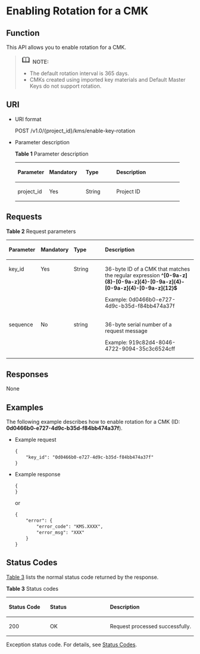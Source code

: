 # Enabling Rotation for a CMK<a name="kms_02_0038"></a>

## Function<a name="en-us_topic_0112992318_s1731a14fb0144c79bf0fa90c694f34f7"></a>

This API allows you to enable rotation for a CMK.

>![](public_sys-resources/icon-note.gif) **NOTE:**   
>-   The default rotation interval is 365 days.  
>-   CMKs created using imported key materials and Default Master Keys do not support rotation.  

## URI<a name="en-us_topic_0112992318_se70c3e5518a04f60b06032524dddfef4"></a>

-   URI format

    POST /v1.0/\{project\_id\}/kms/enable-key-rotation

-   Parameter description

    **Table  1**  Parameter description

    <a name="en-us_topic_0112992318_t982da1e0196d4ec1a28d1fbff2cc8191"></a>
    <table><thead align="left"><tr id="en-us_topic_0112992318_r6e963322c1e740d181726d2f0e91df5a"><th class="cellrowborder" valign="top" width="19.170000000000005%" id="mcps1.2.5.1.1"><p id="en-us_topic_0112992318_p2739096916511"><a name="en-us_topic_0112992318_p2739096916511"></a><a name="en-us_topic_0112992318_p2739096916511"></a><strong id="en-us_topic_0112992318_b842352706201753"><a name="en-us_topic_0112992318_b842352706201753"></a><a name="en-us_topic_0112992318_b842352706201753"></a>Parameter</strong></p>
    </th>
    <th class="cellrowborder" valign="top" width="22.180000000000003%" id="mcps1.2.5.1.2"><p id="en-us_topic_0112992318_p407603016511"><a name="en-us_topic_0112992318_p407603016511"></a><a name="en-us_topic_0112992318_p407603016511"></a>Mandatory</p>
    </th>
    <th class="cellrowborder" valign="top" width="18.610000000000003%" id="mcps1.2.5.1.3"><p id="en-us_topic_0112992318_p6172299916511"><a name="en-us_topic_0112992318_p6172299916511"></a><a name="en-us_topic_0112992318_p6172299916511"></a>Type</p>
    </th>
    <th class="cellrowborder" valign="top" width="40.040000000000006%" id="mcps1.2.5.1.4"><p id="en-us_topic_0112992318_p3350702116511"><a name="en-us_topic_0112992318_p3350702116511"></a><a name="en-us_topic_0112992318_p3350702116511"></a>Description</p>
    </th>
    </tr>
    </thead>
    <tbody><tr id="en-us_topic_0112992318_r69bf37b65d3f446eab7b3f4d1b2fcec0"><td class="cellrowborder" valign="top" width="19.170000000000005%" headers="mcps1.2.5.1.1 "><p id="en-us_topic_0112992318_ae42d73592f58424ea93a11e52d2478dd"><a name="en-us_topic_0112992318_ae42d73592f58424ea93a11e52d2478dd"></a><a name="en-us_topic_0112992318_ae42d73592f58424ea93a11e52d2478dd"></a>project_id</p>
    </td>
    <td class="cellrowborder" valign="top" width="22.180000000000003%" headers="mcps1.2.5.1.2 "><p id="en-us_topic_0112992318_a56440c0f0ae34ba3b8033d1247673984"><a name="en-us_topic_0112992318_a56440c0f0ae34ba3b8033d1247673984"></a><a name="en-us_topic_0112992318_a56440c0f0ae34ba3b8033d1247673984"></a>Yes</p>
    </td>
    <td class="cellrowborder" valign="top" width="18.610000000000003%" headers="mcps1.2.5.1.3 "><p id="en-us_topic_0112992318_p4386100291125"><a name="en-us_topic_0112992318_p4386100291125"></a><a name="en-us_topic_0112992318_p4386100291125"></a>String</p>
    </td>
    <td class="cellrowborder" valign="top" width="40.040000000000006%" headers="mcps1.2.5.1.4 "><p id="en-us_topic_0112992318_a1314869d2dc147b38461e037d622f7b4"><a name="en-us_topic_0112992318_a1314869d2dc147b38461e037d622f7b4"></a><a name="en-us_topic_0112992318_a1314869d2dc147b38461e037d622f7b4"></a>Project ID</p>
    </td>
    </tr>
    </tbody>
    </table>


## Requests<a name="en-us_topic_0112992318_seb7b7901701247fab30a59b76f1c7f93"></a>

**Table  2**  Request parameters

<a name="en-us_topic_0112992318_table46221022101230"></a>
<table><thead align="left"><tr id="en-us_topic_0112992318_row9315574101230"><th class="cellrowborder" valign="top" width="17%" id="mcps1.2.5.1.1"><p id="en-us_topic_0112992318_p6295219551"><a name="en-us_topic_0112992318_p6295219551"></a><a name="en-us_topic_0112992318_p6295219551"></a><strong id="en-us_topic_0112992318_b2075025763"><a name="en-us_topic_0112992318_b2075025763"></a><a name="en-us_topic_0112992318_b2075025763"></a>Parameter</strong></p>
</th>
<th class="cellrowborder" valign="top" width="16%" id="mcps1.2.5.1.2"><p id="en-us_topic_0112992318_p329192117559"><a name="en-us_topic_0112992318_p329192117559"></a><a name="en-us_topic_0112992318_p329192117559"></a>Mandatory</p>
</th>
<th class="cellrowborder" valign="top" width="17%" id="mcps1.2.5.1.3"><p id="en-us_topic_0112992318_p72922185510"><a name="en-us_topic_0112992318_p72922185510"></a><a name="en-us_topic_0112992318_p72922185510"></a>Type</p>
</th>
<th class="cellrowborder" valign="top" width="50%" id="mcps1.2.5.1.4"><p id="en-us_topic_0112992318_p830921115511"><a name="en-us_topic_0112992318_p830921115511"></a><a name="en-us_topic_0112992318_p830921115511"></a>Description</p>
</th>
</tr>
</thead>
<tbody><tr id="en-us_topic_0112992318_row2638193101722"><td class="cellrowborder" valign="top" width="17%" headers="mcps1.2.5.1.1 "><p id="en-us_topic_0112992318_p41908563105428"><a name="en-us_topic_0112992318_p41908563105428"></a><a name="en-us_topic_0112992318_p41908563105428"></a>key_id</p>
</td>
<td class="cellrowborder" valign="top" width="16%" headers="mcps1.2.5.1.2 "><p id="en-us_topic_0112992318_p17072096105428"><a name="en-us_topic_0112992318_p17072096105428"></a><a name="en-us_topic_0112992318_p17072096105428"></a>Yes</p>
</td>
<td class="cellrowborder" valign="top" width="17%" headers="mcps1.2.5.1.3 "><p id="en-us_topic_0112992318_p361711421378"><a name="en-us_topic_0112992318_p361711421378"></a><a name="en-us_topic_0112992318_p361711421378"></a>String</p>
</td>
<td class="cellrowborder" valign="top" width="50%" headers="mcps1.2.5.1.4 "><p id="en-us_topic_0112992318_p65699359161410"><a name="en-us_topic_0112992318_p65699359161410"></a><a name="en-us_topic_0112992318_p65699359161410"></a>36-byte ID of a CMK that matches the regular expression <span class="parmvalue" id="en-us_topic_0112992318_parmvalue80435593163333"><a name="en-us_topic_0112992318_parmvalue80435593163333"></a><a name="en-us_topic_0112992318_parmvalue80435593163333"></a><b>^[0-9a-z]{8}-[0-9a-z]{4}-[0-9a-z]{4}-[0-9a-z]{4}-[0-9a-z]{12}$</b></span></p>
<p id="en-us_topic_0112992318_p40662515105428"><a name="en-us_topic_0112992318_p40662515105428"></a><a name="en-us_topic_0112992318_p40662515105428"></a>Example: 0d0466b0-e727-4d9c-b35d-f84bb474a37f</p>
</td>
</tr>
<tr id="en-us_topic_0112992318_row35142504101726"><td class="cellrowborder" valign="top" width="17%" headers="mcps1.2.5.1.1 "><p id="en-us_topic_0112992318_p269135101746"><a name="en-us_topic_0112992318_p269135101746"></a><a name="en-us_topic_0112992318_p269135101746"></a>sequence</p>
</td>
<td class="cellrowborder" valign="top" width="16%" headers="mcps1.2.5.1.2 "><p id="en-us_topic_0112992318_p20967256101746"><a name="en-us_topic_0112992318_p20967256101746"></a><a name="en-us_topic_0112992318_p20967256101746"></a>No</p>
</td>
<td class="cellrowborder" valign="top" width="17%" headers="mcps1.2.5.1.3 "><p id="en-us_topic_0112992318_p21799971101746"><a name="en-us_topic_0112992318_p21799971101746"></a><a name="en-us_topic_0112992318_p21799971101746"></a>string</p>
</td>
<td class="cellrowborder" valign="top" width="50%" headers="mcps1.2.5.1.4 "><p id="en-us_topic_0112992318_p18788932152917"><a name="en-us_topic_0112992318_p18788932152917"></a><a name="en-us_topic_0112992318_p18788932152917"></a>36-byte serial number of a request message</p>
<p id="en-us_topic_0112992318_p20626198101746"><a name="en-us_topic_0112992318_p20626198101746"></a><a name="en-us_topic_0112992318_p20626198101746"></a>Example: 919c82d4-8046-4722-9094-35c3c6524cff</p>
</td>
</tr>
</tbody>
</table>

## Responses<a name="en-us_topic_0112992318_sfadd53a5f4714e8f87811818d62d0296"></a>

None

## Examples<a name="en-us_topic_0112992318_section144391756163416"></a>

The following example describes how to enable rotation for a CMK \(ID:  **0d0466b0-e727-4d9c-b35d-f84bb474a37f**\).

-   Example request

    ```
    {
        "key_id": "0d0466b0-e727-4d9c-b35d-f84bb474a37f"
    }
    ```

-   Example response

    ```
    {
    }
    ```

    or

    ```
    {
        "error": {
            "error_code": "KMS.XXXX",
            "error_msg": "XXX"
        }
    }
    ```


## Status Codes<a name="en-us_topic_0112992318_section655115613254"></a>

[Table 3](#en-us_topic_0112992318_en-us_topic_0112992294_en-us_topic_0079615001_table20596071)  lists the normal status code returned by the response.

**Table  3**  Status codes

<a name="en-us_topic_0112992318_en-us_topic_0112992294_en-us_topic_0079615001_table20596071"></a>
<table><thead align="left"><tr id="en-us_topic_0112992318_en-us_topic_0112992294_en-us_topic_0079615001_row9746163"><th class="cellrowborder" valign="top" width="22%" id="mcps1.2.4.1.1"><p id="en-us_topic_0112992318_en-us_topic_0112992294_p57545694203043"><a name="en-us_topic_0112992318_en-us_topic_0112992294_p57545694203043"></a><a name="en-us_topic_0112992318_en-us_topic_0112992294_p57545694203043"></a>Status Code</p>
</th>
<th class="cellrowborder" valign="top" width="32%" id="mcps1.2.4.1.2"><p id="en-us_topic_0112992318_en-us_topic_0112992294_p4531342288"><a name="en-us_topic_0112992318_en-us_topic_0112992294_p4531342288"></a><a name="en-us_topic_0112992318_en-us_topic_0112992294_p4531342288"></a>Status</p>
</th>
<th class="cellrowborder" valign="top" width="46%" id="mcps1.2.4.1.3"><p id="en-us_topic_0112992318_en-us_topic_0112992294_p30689603203043"><a name="en-us_topic_0112992318_en-us_topic_0112992294_p30689603203043"></a><a name="en-us_topic_0112992318_en-us_topic_0112992294_p30689603203043"></a>Description</p>
</th>
</tr>
</thead>
<tbody><tr id="en-us_topic_0112992318_en-us_topic_0112992294_en-us_topic_0079615001_row48621261"><td class="cellrowborder" valign="top" width="22%" headers="mcps1.2.4.1.1 "><p id="en-us_topic_0112992318_en-us_topic_0112992294_en-us_topic_0079615001_p46008046"><a name="en-us_topic_0112992318_en-us_topic_0112992294_en-us_topic_0079615001_p46008046"></a><a name="en-us_topic_0112992318_en-us_topic_0112992294_en-us_topic_0079615001_p46008046"></a>200</p>
</td>
<td class="cellrowborder" valign="top" width="32%" headers="mcps1.2.4.1.2 "><p id="en-us_topic_0112992318_en-us_topic_0112992294_p7538425819"><a name="en-us_topic_0112992318_en-us_topic_0112992294_p7538425819"></a><a name="en-us_topic_0112992318_en-us_topic_0112992294_p7538425819"></a>OK</p>
</td>
<td class="cellrowborder" valign="top" width="46%" headers="mcps1.2.4.1.3 "><p id="en-us_topic_0112992318_en-us_topic_0112992294_p1885682315512"><a name="en-us_topic_0112992318_en-us_topic_0112992294_p1885682315512"></a><a name="en-us_topic_0112992318_en-us_topic_0112992294_p1885682315512"></a>Request processed successfully.</p>
</td>
</tr>
</tbody>
</table>

Exception status code. For details, see  [Status Codes](status-codes.md#kms_02_0301).

